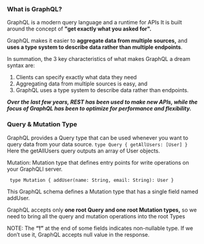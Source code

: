 ### What is GraphQL?

GraphQL is a modern query language and a runtime for APIs
It is built around the concept of **"get exactly what you asked for".**


GraphQL makes it easier to **aggregate data from multiple sources,** and **uses a type system to describe data rather than multiple endpoints**.

In summation, the 3 key characteristics of what makes GraphQL a dream syntax are:
1. Clients can specify exactly what data they need
2. Aggregating data from multiple sources is easy, and
3. GraphQL uses a type system to describe data rather than endpoints.

**_Over the last few years, REST has been used to make new APIs, while the focus of GraphQL has been to optimize for performance and flexibility._**


### **Query & Mutation Type**

GraphQL provides a Query type that can be used whenever you want to query data from your data source.
`type Query {
getAllUsers: [User]
}`
Here the getAllUsers query outputs an array of User objects.

Mutation:
Mutation type that defines entry points for write operations on your GraphQLl server.

`
type Mutation {
addUser(name: String, email: String): User
}`

This GraphQL schema defines a Mutation type that has a single field named addUser.

GraphQL accepts only **one root Query and one root Mutation types,** so we need to bring all the query and mutation operations into the root Types

NOTE: The **“!”** at the end of some fields indicates non-nullable type. If we don’t use it, GraphQL accepts null value in the response.